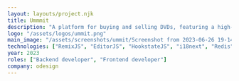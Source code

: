 ```yaml
---
layout: layouts/project.njk
title: Ummmit
description: "A platform for buying and selling DVDs, featuring a high-class dashboard where anyone can join, sell, and earn."
logo: "/assets/logos/ummit.png"
main_image: "/assets/screenshots/ummit/Screenshot from 2023-06-26 19-14-14.webp"
technologies: ["RemixJS", "EditorJS", "HookstateJS", "i18next", "Redis", "SharpJS", "Socket.io", "SwiperJS", "Zod", "BunJS", "MonerisPayment"]
year: 2023
roles: ["Backend developer", "Frontend developer"]
company: odesign
---
```

